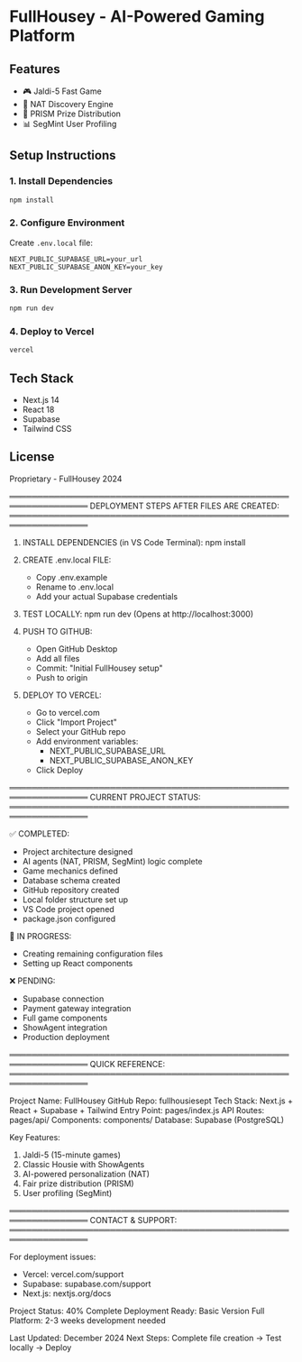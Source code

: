 # FullHousey - AI-Powered Gaming Platform

## Features
- 🎮 Jaldi-5 Fast Game
- 🤖 NAT Discovery Engine
- 💎 PRISM Prize Distribution
- 📊 SegMint User Profiling

## Setup Instructions

### 1. Install Dependencies
```bash
npm install
```

### 2. Configure Environment
Create `.env.local` file:
```
NEXT_PUBLIC_SUPABASE_URL=your_url
NEXT_PUBLIC_SUPABASE_ANON_KEY=your_key
```

### 3. Run Development Server
```bash
npm run dev
```

### 4. Deploy to Vercel
```bash
vercel
```

## Tech Stack
- Next.js 14
- React 18
- Supabase
- Tailwind CSS

## License
Proprietary - FullHousey 2024

════════════════════════════════════════════════════════════════
DEPLOYMENT STEPS AFTER FILES ARE CREATED:
════════════════════════════════════════════════════════════════

1. INSTALL DEPENDENCIES (in VS Code Terminal):
   npm install

2. CREATE .env.local FILE:
   - Copy .env.example
   - Rename to .env.local
   - Add your actual Supabase credentials

3. TEST LOCALLY:
   npm run dev
   (Opens at http://localhost:3000)

4. PUSH TO GITHUB:
   - Open GitHub Desktop
   - Add all files
   - Commit: "Initial FullHousey setup"
   - Push to origin

5. DEPLOY TO VERCEL:
   - Go to vercel.com
   - Click "Import Project"
   - Select your GitHub repo
   - Add environment variables:
     * NEXT_PUBLIC_SUPABASE_URL
     * NEXT_PUBLIC_SUPABASE_ANON_KEY
   - Click Deploy

════════════════════════════════════════════════════════════════
CURRENT PROJECT STATUS:
════════════════════════════════════════════════════════════════

✅ COMPLETED:
- Project architecture designed
- AI agents (NAT, PRISM, SegMint) logic complete
- Game mechanics defined
- Database schema created
- GitHub repository created
- Local folder structure set up
- VS Code project opened
- package.json configured

🔄 IN PROGRESS:
- Creating remaining configuration files
- Setting up React components

❌ PENDING:
- Supabase connection
- Payment gateway integration
- Full game components
- ShowAgent integration
- Production deployment

════════════════════════════════════════════════════════════════
QUICK REFERENCE:
════════════════════════════════════════════════════════════════

Project Name: FullHousey
GitHub Repo: fullhousiesept
Tech Stack: Next.js + React + Supabase + Tailwind
Entry Point: pages/index.js
API Routes: pages/api/
Components: components/
Database: Supabase (PostgreSQL)

Key Features:
1. Jaldi-5 (15-minute games)
2. Classic Housie with ShowAgents
3. AI-powered personalization (NAT)
4. Fair prize distribution (PRISM)
5. User profiling (SegMint)

════════════════════════════════════════════════════════════════
CONTACT & SUPPORT:
════════════════════════════════════════════════════════════════

For deployment issues:
- Vercel: vercel.com/support
- Supabase: supabase.com/support
- Next.js: nextjs.org/docs

Project Status: 40% Complete
Deployment Ready: Basic Version
Full Platform: 2-3 weeks development needed

Last Updated: December 2024
Next Steps: Complete file creation → Test locally → Deploy